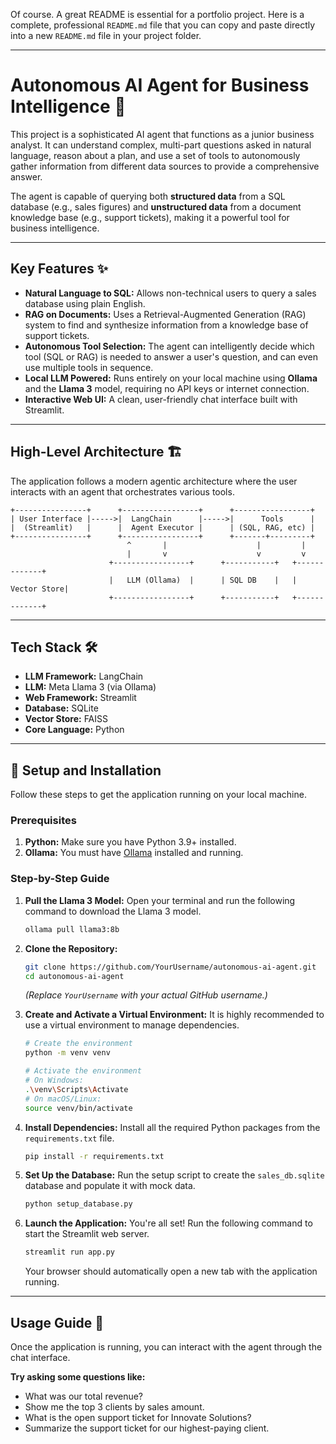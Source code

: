 Of course. A great README is essential for a portfolio project. Here is a complete, professional `README.md` file that you can copy and paste directly into a new `README.md` file in your project folder.

---

# Autonomous AI Agent for Business Intelligence 🤖

[](https://www.python.org/)
[](https://www.langchain.com/)
[](https://streamlit.io/)
[](https://ollama.com/)

This project is a sophisticated AI agent that functions as a junior business analyst. It can understand complex, multi-part questions asked in natural language, reason about a plan, and use a set of tools to autonomously gather information from different data sources to provide a comprehensive answer.

The agent is capable of querying both **structured data** from a SQL database (e.g., sales figures) and **unstructured data** from a document knowledge base (e.g., support tickets), making it a powerful tool for business intelligence.

---

## Key Features ✨

- **Natural Language to SQL:** Allows non-technical users to query a sales database using plain English.
- **RAG on Documents:** Uses a Retrieval-Augmented Generation (RAG) system to find and synthesize information from a knowledge base of support tickets.
- **Autonomous Tool Selection:** The agent can intelligently decide which tool (SQL or RAG) is needed to answer a user's question, and can even use multiple tools in sequence.
- **Local LLM Powered:** Runs entirely on your local machine using **Ollama** and the **Llama 3** model, requiring no API keys or internet connection.
- **Interactive Web UI:** A clean, user-friendly chat interface built with Streamlit.

---

## High-Level Architecture 🏗️

The application follows a modern agentic architecture where the user interacts with an agent that orchestrates various tools.

```
+----------------+      +-----------------+      +-----------------+
| User Interface |----->|  LangChain      |----->|      Tools      |
|  (Streamlit)   |      |  Agent Executor |      | (SQL, RAG, etc) |
+----------------+      +-----------------+      +-------+---------+
                          ^       |                    |         |
                          |       v                    v         v
                      +-----------------+      +-----------+   +-------------+
                      |   LLM (Ollama)  |      | SQL DB    |   | Vector Store|
                      +-----------------+      +-----------+   +-------------+
```

---

## Tech Stack 🛠️

- **LLM Framework:** LangChain
- **LLM:** Meta Llama 3 (via Ollama)
- **Web Framework:** Streamlit
- **Database:** SQLite
- **Vector Store:** FAISS
- **Core Language:** Python

---

## 🚀 Setup and Installation

Follow these steps to get the application running on your local machine.

### Prerequisites

1.  **Python:** Make sure you have Python 3.9+ installed.
2.  **Ollama:** You must have [Ollama](https://ollama.com/) installed and running.

### Step-by-Step Guide

1.  **Pull the Llama 3 Model:**
    Open your terminal and run the following command to download the Llama 3 model.

    ```bash
    ollama pull llama3:8b
    ```

2.  **Clone the Repository:**

    ```bash
    git clone https://github.com/YourUsername/autonomous-ai-agent.git
    cd autonomous-ai-agent
    ```

    _(Replace `YourUsername` with your actual GitHub username.)_

3.  **Create and Activate a Virtual Environment:**
    It is highly recommended to use a virtual environment to manage dependencies.

    ```bash
    # Create the environment
    python -m venv venv

    # Activate the environment
    # On Windows:
    .\venv\Scripts\Activate
    # On macOS/Linux:
    source venv/bin/activate
    ```

4.  **Install Dependencies:**
    Install all the required Python packages from the `requirements.txt` file.

    ```bash
    pip install -r requirements.txt
    ```

5.  **Set Up the Database:**
    Run the setup script to create the `sales_db.sqlite` database and populate it with mock data.

    ```bash
    python setup_database.py
    ```

6.  **Launch the Application:**
    You're all set\! Run the following command to start the Streamlit web server.

    ```bash
    streamlit run app.py
    ```

    Your browser should automatically open a new tab with the application running.

---

## Usage Guide 📖

Once the application is running, you can interact with the agent through the chat interface.

**Try asking some questions like:**

- What was our total revenue?
- Show me the top 3 clients by sales amount.
- What is the open support ticket for Innovate Solutions?
- Summarize the support ticket for our highest-paying client.
